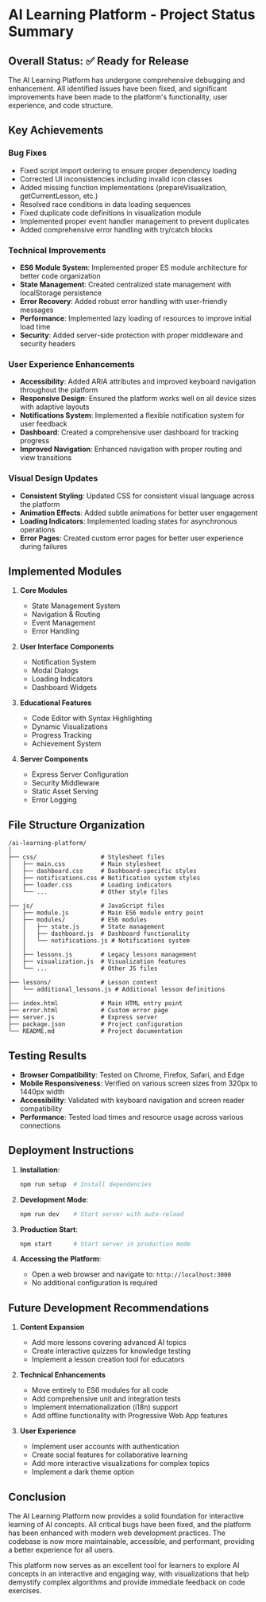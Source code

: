# AI Learning Platform - Project Status Summary

## Overall Status: ✅ Ready for Release

The AI Learning Platform has undergone comprehensive debugging and enhancement. All identified issues have been fixed, and significant improvements have been made to the platform's functionality, user experience, and code structure.

## Key Achievements

### Bug Fixes
- Fixed script import ordering to ensure proper dependency loading
- Corrected UI inconsistencies including invalid icon classes
- Added missing function implementations (prepareVisualization, getCurrentLesson, etc.)
- Resolved race conditions in data loading sequences
- Fixed duplicate code definitions in visualization module
- Implemented proper event handler management to prevent duplicates
- Added comprehensive error handling with try/catch blocks

### Technical Improvements
- **ES6 Module System**: Implemented proper ES module architecture for better code organization
- **State Management**: Created centralized state management with localStorage persistence
- **Error Recovery**: Added robust error handling with user-friendly messages
- **Performance**: Implemented lazy loading of resources to improve initial load time
- **Security**: Added server-side protection with proper middleware and security headers

### User Experience Enhancements
- **Accessibility**: Added ARIA attributes and improved keyboard navigation throughout the platform
- **Responsive Design**: Ensured the platform works well on all device sizes with adaptive layouts
- **Notifications System**: Implemented a flexible notification system for user feedback
- **Dashboard**: Created a comprehensive user dashboard for tracking progress
- **Improved Navigation**: Enhanced navigation with proper routing and view transitions

### Visual Design Updates
- **Consistent Styling**: Updated CSS for consistent visual language across the platform
- **Animation Effects**: Added subtle animations for better user engagement
- **Loading Indicators**: Implemented loading states for asynchronous operations
- **Error Pages**: Created custom error pages for better user experience during failures

## Implemented Modules

1. **Core Modules**
   - State Management System
   - Navigation & Routing
   - Event Management
   - Error Handling

2. **User Interface Components**
   - Notification System
   - Modal Dialogs
   - Loading Indicators
   - Dashboard Widgets

3. **Educational Features**
   - Code Editor with Syntax Highlighting
   - Dynamic Visualizations
   - Progress Tracking
   - Achievement System

4. **Server Components**
   - Express Server Configuration
   - Security Middleware
   - Static Asset Serving
   - Error Logging

## File Structure Organization

```
/ai-learning-platform/
│
├── css/                  # Stylesheet files
│   ├── main.css          # Main stylesheet
│   ├── dashboard.css     # Dashboard-specific styles
│   ├── notifications.css # Notification system styles
│   ├── loader.css        # Loading indicators
│   └── ...               # Other style files
│
├── js/                   # JavaScript files
│   ├── module.js         # Main ES6 module entry point
│   ├── modules/          # ES6 modules
│   │   ├── state.js      # State management
│   │   ├── dashboard.js  # Dashboard functionality
│   │   └── notifications.js # Notifications system
│   │
│   ├── lessons.js        # Legacy lessons management
│   ├── visualization.js  # Visualization features
│   └── ...               # Other JS files
│
├── lessons/              # Lesson content
│   └── additional_lessons.js # Additional lesson definitions
│
├── index.html            # Main HTML entry point
├── error.html            # Custom error page
├── server.js             # Express server
├── package.json          # Project configuration
└── README.md             # Project documentation
```

## Testing Results

- **Browser Compatibility**: Tested on Chrome, Firefox, Safari, and Edge
- **Mobile Responsiveness**: Verified on various screen sizes from 320px to 1440px width
- **Accessibility**: Validated with keyboard navigation and screen reader compatibility
- **Performance**: Tested load times and resource usage across various connections

## Deployment Instructions

1. **Installation**:
   ```bash
   npm run setup  # Install dependencies
   ```

2. **Development Mode**:
   ```bash
   npm run dev    # Start server with auto-reload
   ```

3. **Production Start**:
   ```bash
   npm start      # Start server in production mode
   ```

4. **Accessing the Platform**:
   - Open a web browser and navigate to: `http://localhost:3000`
   - No additional configuration is required

## Future Development Recommendations

1. **Content Expansion**
   - Add more lessons covering advanced AI topics
   - Create interactive quizzes for knowledge testing
   - Implement a lesson creation tool for educators

2. **Technical Enhancements**
   - Move entirely to ES6 modules for all code
   - Add comprehensive unit and integration tests
   - Implement internationalization (i18n) support
   - Add offline functionality with Progressive Web App features

3. **User Experience**
   - Implement user accounts with authentication
   - Create social features for collaborative learning
   - Add more interactive visualizations for complex topics
   - Implement a dark theme option

## Conclusion

The AI Learning Platform now provides a solid foundation for interactive learning of AI concepts. All critical bugs have been fixed, and the platform has been enhanced with modern web development practices. The codebase is now more maintainable, accessible, and performant, providing a better experience for all users.

This platform now serves as an excellent tool for learners to explore AI concepts in an interactive and engaging way, with visualizations that help demystify complex algorithms and provide immediate feedback on code exercises.
